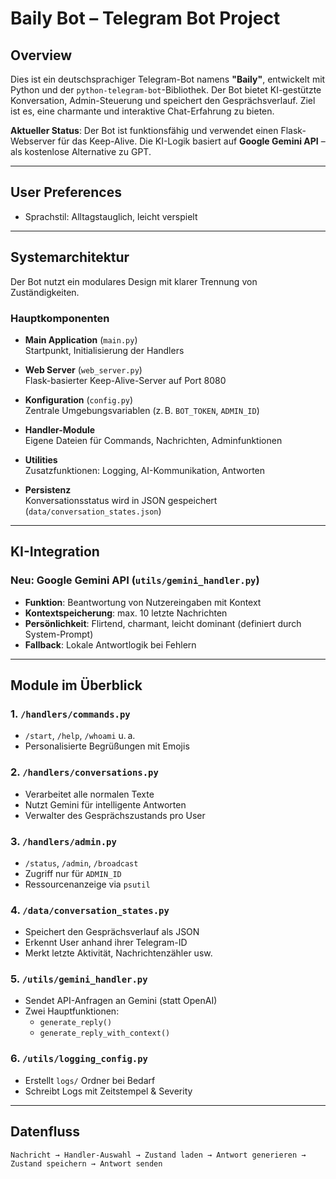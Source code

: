 # Baily Bot – Telegram Bot Project

## Overview

Dies ist ein deutschsprachiger Telegram-Bot namens **"Baily"**, entwickelt mit Python und der `python-telegram-bot`-Bibliothek. Der Bot bietet KI-gestützte Konversation, Admin-Steuerung und speichert den Gesprächsverlauf. Ziel ist es, eine charmante und interaktive Chat-Erfahrung zu bieten.

**Aktueller Status**: Der Bot ist funktionsfähig und verwendet einen Flask-Webserver für das Keep-Alive. Die KI-Logik basiert auf **Google Gemini API** – als kostenlose Alternative zu GPT.

---

## User Preferences

- Sprachstil: Alltagstauglich, leicht verspielt

---

## Systemarchitektur

Der Bot nutzt ein modulares Design mit klarer Trennung von Zuständigkeiten.

### Hauptkomponenten

- **Main Application** (`main.py`)  
  Startpunkt, Initialisierung der Handlers

- **Web Server** (`web_server.py`)  
  Flask-basierter Keep-Alive-Server auf Port 8080

- **Konfiguration** (`config.py`)  
  Zentrale Umgebungsvariablen (z. B. `BOT_TOKEN`, `ADMIN_ID`)

- **Handler-Module**  
  Eigene Dateien für Commands, Nachrichten, Adminfunktionen

- **Utilities**  
  Zusatzfunktionen: Logging, AI-Kommunikation, Antworten

- **Persistenz**  
  Konversationsstatus wird in JSON gespeichert (`data/conversation_states.json`)

---

## KI-Integration

### Neu: **Google Gemini API** (`utils/gemini_handler.py`)

- **Funktion**: Beantwortung von Nutzereingaben mit Kontext
- **Kontextspeicherung**: max. 10 letzte Nachrichten
- **Persönlichkeit**: Flirtend, charmant, leicht dominant (definiert durch System-Prompt)
- **Fallback**: Lokale Antwortlogik bei Fehlern

---

## Module im Überblick

### 1. `/handlers/commands.py`

- `/start`, `/help`, `/whoami` u. a.
- Personalisierte Begrüßungen mit Emojis

### 2. `/handlers/conversations.py`

- Verarbeitet alle normalen Texte
- Nutzt Gemini für intelligente Antworten
- Verwalter des Gesprächszustands pro User

### 3. `/handlers/admin.py`

- `/status`, `/admin`, `/broadcast`
- Zugriff nur für `ADMIN_ID`
- Ressourcenanzeige via `psutil`

### 4. `/data/conversation_states.py`

- Speichert den Gesprächsverlauf als JSON
- Erkennt User anhand ihrer Telegram-ID
- Merkt letzte Aktivität, Nachrichtenzähler usw.

### 5. `/utils/gemini_handler.py`

- Sendet API-Anfragen an Gemini (statt OpenAI)
- Zwei Hauptfunktionen:
  - `generate_reply()`
  - `generate_reply_with_context()`

### 6. `/utils/logging_config.py`

- Erstellt `logs/` Ordner bei Bedarf
- Schreibt Logs mit Zeitstempel & Severity

---

## Datenfluss

```plaintext
Nachricht → Handler-Auswahl → Zustand laden → Antwort generieren → Zustand speichern → Antwort senden
